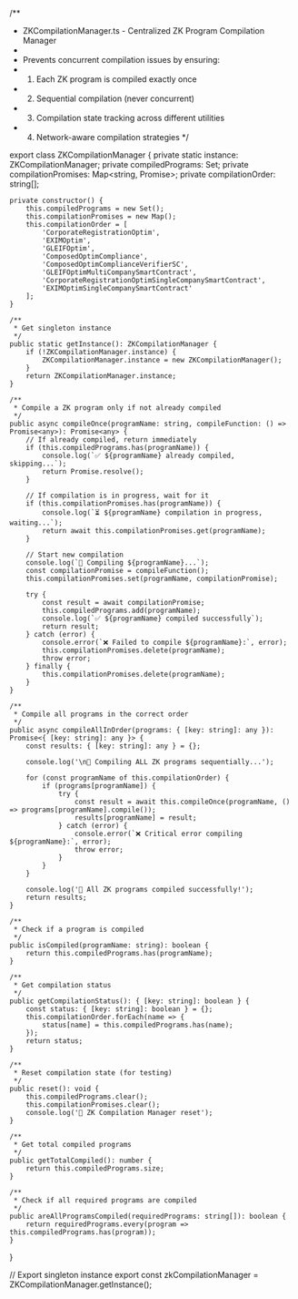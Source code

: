 /**
 * ZKCompilationManager.ts - Centralized ZK Program Compilation Manager
 * 
 * Prevents concurrent compilation issues by ensuring:
 * 1. Each ZK program is compiled exactly once
 * 2. Sequential compilation (never concurrent)
 * 3. Compilation state tracking across different utilities
 * 4. Network-aware compilation strategies
 */

export class ZKCompilationManager {
    private static instance: ZKCompilationManager;
    private compiledPrograms: Set<string>;
    private compilationPromises: Map<string, Promise<any>>;
    private compilationOrder: string[];

    private constructor() {
        this.compiledPrograms = new Set();
        this.compilationPromises = new Map();
        this.compilationOrder = [
            'CorporateRegistrationOptim',
            'EXIMOptim', 
            'GLEIFOptim',
            'ComposedOptimCompliance',
            'ComposedOptimComplianceVerifierSC',
            'GLEIFOptimMultiCompanySmartContract',
            'CorporateRegistrationOptimSingleCompanySmartContract',
            'EXIMOptimSingleCompanySmartContract'
        ];
    }

    /**
     * Get singleton instance
     */
    public static getInstance(): ZKCompilationManager {
        if (!ZKCompilationManager.instance) {
            ZKCompilationManager.instance = new ZKCompilationManager();
        }
        return ZKCompilationManager.instance;
    }

    /**
     * Compile a ZK program only if not already compiled
     */
    public async compileOnce(programName: string, compileFunction: () => Promise<any>): Promise<any> {
        // If already compiled, return immediately
        if (this.compiledPrograms.has(programName)) {
            console.log(`✅ ${programName} already compiled, skipping...`);
            return Promise.resolve();
        }

        // If compilation is in progress, wait for it
        if (this.compilationPromises.has(programName)) {
            console.log(`⏳ ${programName} compilation in progress, waiting...`);
            return await this.compilationPromises.get(programName);
        }

        // Start new compilation
        console.log(`🔧 Compiling ${programName}...`);
        const compilationPromise = compileFunction();
        this.compilationPromises.set(programName, compilationPromise);
        
        try {
            const result = await compilationPromise;
            this.compiledPrograms.add(programName);
            console.log(`✅ ${programName} compiled successfully`);
            return result;
        } catch (error) {
            console.error(`❌ Failed to compile ${programName}:`, error);
            this.compilationPromises.delete(programName);
            throw error;
        } finally {
            this.compilationPromises.delete(programName);
        }
    }

    /**
     * Compile all programs in the correct order
     */
    public async compileAllInOrder(programs: { [key: string]: any }): Promise<{ [key: string]: any }> {
        const results: { [key: string]: any } = {};
        
        console.log('\n📝 Compiling ALL ZK programs sequentially...');
        
        for (const programName of this.compilationOrder) {
            if (programs[programName]) {
                try {
                    const result = await this.compileOnce(programName, () => programs[programName].compile());
                    results[programName] = result;
                } catch (error) {
                    console.error(`❌ Critical error compiling ${programName}:`, error);
                    throw error;
                }
            }
        }
        
        console.log('🎉 All ZK programs compiled successfully!');
        return results;
    }

    /**
     * Check if a program is compiled
     */
    public isCompiled(programName: string): boolean {
        return this.compiledPrograms.has(programName);
    }

    /**
     * Get compilation status
     */
    public getCompilationStatus(): { [key: string]: boolean } {
        const status: { [key: string]: boolean } = {};
        this.compilationOrder.forEach(name => {
            status[name] = this.compiledPrograms.has(name);
        });
        return status;
    }

    /**
     * Reset compilation state (for testing)
     */
    public reset(): void {
        this.compiledPrograms.clear();
        this.compilationPromises.clear();
        console.log('🔄 ZK Compilation Manager reset');
    }

    /**
     * Get total compiled programs
     */
    public getTotalCompiled(): number {
        return this.compiledPrograms.size;
    }

    /**
     * Check if all required programs are compiled
     */
    public areAllProgramsCompiled(requiredPrograms: string[]): boolean {
        return requiredPrograms.every(program => this.compiledPrograms.has(program));
    }
}

// Export singleton instance
export const zkCompilationManager = ZKCompilationManager.getInstance();
